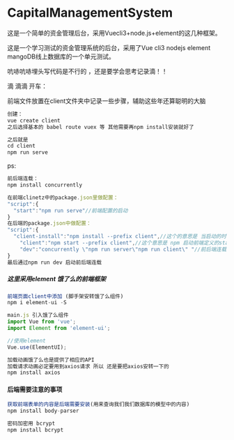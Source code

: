 # CapitalManagementSystem
这是一个简单的资金管理后台，采用Vuecli3+node.js+element的这几种框架。

这是一个学习测试的资金管理系统的后台，采用了Vue cli3 nodejs element  mangoDB线上数据库的一个单元测试。

吭哧吭哧埋头写代码是不行的 ，还是要学会思考记录滴！！

滴 滴滴 开车：

前端文件放置在client文件夹中记录一些步骤，辅助这些年还算聪明的大脑

~~~js
创建：
vue create client
之后选择基本的 babel route vuex 等 其他需要再npm install安装就好了

之后就是
cd client
npm run serve

~~~

ps:

~~~js
前后端连载：
npm install concurrently

在前端clinetz中的package.json里做配置：
"script":{
  "start":"npm run serve"//前端配置的启动
}
在后端的package.json中做配置：
"script":{
  "client-install":"npm install --prefix client",//这个的意思是 当启动的时候要装前端的client的依赖模块
    "client":"npm start --prefix client",//这个意思是 npm 启动前端定义的start的模块 指明路径是prefix clinet
    "dev":"concurrently \"npm run server\"npm run client\" "//前后端连载：通过concurrent来进行绑定 后端的启动是 npm run server 前端的启动是 npm run client
}
最后通过npm run dev 启动前后端连载

~~~



#####	这里采用element 饿了么的前端框架

~~~js
前端页面client中添加 (脚手架安转饿了么组件)
npm i element-ui -S

main.js 引入饿了么组件
import Vue from 'vue';
import Element from 'element-ui';

//使用element
Vue.use(ElementUI);
~~~

~~~js
加载动画饿了么也是提供了相应的API
加载请求动画必定要用到axios请求 所以 还是要把axios安转一下的
npm install axios
~~~

####	后端需要注意的事项

~~~js
获取前端表单的内容是后端需要安装(用来查询我们我们数据库的模型中的内容)
npm install body-parser

密码加密用 bcrypt
npm install bcrypt
~~~

